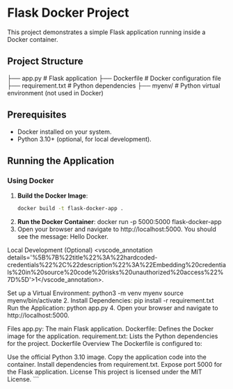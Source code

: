 # Flask Docker Project

This project demonstrates a simple Flask application running inside a Docker container.

## Project Structure
 ├── app.py # Flask application ├── Dockerfile # Docker configuration file ├── requirement.txt # Python dependencies ├── myenv/ # Python virtual environment (not used in Docker)
 ## Prerequisites

- Docker installed on your system.
- Python 3.10+ (optional, for local development).

## Running the Application

### Using Docker

1. **Build the Docker Image**:
   ```sh
   docker build -t flask-docker-app .
2. **Run the Docker Container**:
   docker run -p 5000:5000 flask-docker-app
3. Open your browser and navigate to http://localhost:5000. You should see the message: Hello Docker.

Local Development (Optional)
<vscode_annotation details='%5B%7B%22title%22%3A%22hardcoded-credentials%22%2C%22description%22%3A%22Embedding%20credentials%20in%20source%20code%20risks%20unauthorized%20access%22%7D%5D'>1</vscode_annotation>. 

Set up a Virtual Environment:
python3 -m venv myenv
source myenv/bin/activate
2. Install Dependencies:
pip install -r requirement.txt
Run the Application:
python app.py
4. Open your browser and navigate to http://localhost:5000.

Files
app.py: The main Flask application.
Dockerfile: Defines the Docker image for the application.
requirement.txt: Lists the Python dependencies for the project.
Dockerfile Overview
The Dockerfile is configured to:

Use the official Python 3.10 image.
Copy the application code into the container.
Install dependencies from requirement.txt.
Expose port 5000 for the Flask application.
License
This project is licensed under the MIT License. ```


   
